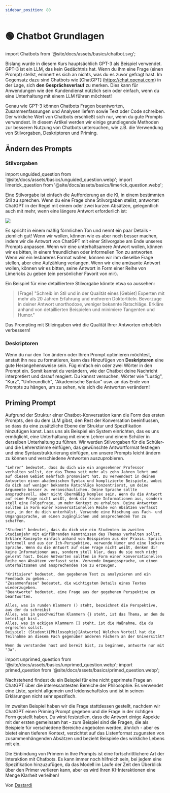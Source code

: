 ```yaml
---
sidebar_position: 80
---
```


# 🟢 Chatbot Grundlagen


import Chatbots from '@site/docs/assets/basics/chatbot.svg';

<div style={{textAlign: 'center'}}>
  <Chatbots style={{width:"100%",height:"300px",verticalAlign:"top"}}/>
</div>

Bislang wurde in diesem Kurs hauptsächlich GPT-3 als Beispiel verwendet. GPT-3 ist ein LLM, das kein Gedächtnis hat. Wenn du ihm eine Frage (einen Prompt) stellst, erinnert es sich an nichts, was du es zuvor gefragt hast. Im Gegensatz dazu sind Chatbots wie [ChatGPT] (https://chat.openai.com) in der Lage, sich **den Gesprächsverlauf** zu merken. Dies kann für Anwendungen wie den Kundendienst nützlich sein oder einfach, wenn du eine Unterhaltung mit einem LLM führen möchtest!

Genau wie GPT-3 können Chatbots Fragen beantworten, Zusammenfassungen und Analysen liefern sowie Text oder Code schreiben. Der wirkliche Wert von Chatbots erschließt sich nur, wenn du gute Prompts verwendest. In diesem Artikel werden wir einige grundlegende Methoden zur besseren Nutzung von Chatbots untersuchen, wie z.B. die Verwendung von Stilvorgaben, Deskriptoren und Priming. 

## Ändern des Prompts

### Stilvorgaben

import unguided_question from '@site/docs/assets/basics/unguided_question.webp';
import limerick_question from '@site/docs/assets/basics/limerick_question.webp';

Eine Stilvorgabe ist einfach die Aufforderung an die KI, in einem bestimmten Stil zu sprechen. Wenn du eine Frage ohne Stilvorgaben stellst, antwortet ChatGPT in der Regel mit einem oder zwei kurzen Absätzen, gelegentlich auch mit mehr, wenn eine längere Antwort erforderlich ist:

<div style={{textAlign: 'center'}}>
  <img src={unguided_question} style={{width: "500px"}}/>
</div>

Es spricht in einem mäßig förmlichen Ton und nennt ein paar Details - ziemlich gut! Wenn wir wollen, können wie es aber noch besser machen, indem wir die Antwort von ChatGPT mit einer Stilvorgabe am Ende unseres Prompts anpassen. Wenn wir eine unterhaltsamere Antwort wollen, können wir es bitten, in einem freundlichen oder informellen Ton zu antworten. Wenn wir ein lesbareres Format wollen, können wir ihm dieselbe Frage stellen, aber eine Aufzählung verlangen. Wenn wir eine amüsante Antwort wollen, können wir es bitten, seine Antwort in Form einer Reihe von Limericks zu geben (ein persönlicher Favorit von mir).

<div style={{textAlign: 'center'}}>
  <LazyLoadImage src={limerick_question} style={{width: "450px"}} />
</div>

Ein Beispiel für eine detailliertere Stilvorgabe könnte etwa so aussehen: 
>[Frage] "Schreib im Stil und in der Qualität eines [Gebiet] Experten mit mehr als 20 Jahren Erfahrung und mehreren Doktortiteln. Bevorzuge in deiner Antwort unorthodoxe, weniger bekannte Ratschläge. Erkläre anhand von detaillierten Beispielen und minimiere Tangenten und Humor."

Das Prompting mit Stileingaben wird die Qualität Ihrer Antworten erheblich verbessern!

### Deskriptoren

Wenn du nur den Ton ändern oder Ihren Prompt optimieren möchtest, anstatt ihn neu zu formatieren, kann das Hinzufügen von **Deskriptoren** eine gute Herangehensweise sein. Füg einfach ein oder zwei Wörter in den Prompt ein. Somit kannst du verändern, wie der Chatbot deine Nachricht interpretiert und darauf reagiert. Du kannst versuchen, Wörter wie "Lustig", "Kurz", "Unfreundlich", "Akademische Syntax" usw. an das Ende von Prompts zu hängen, um zu sehen, wie sich die Antworten verändern!

## Priming Prompt
Aufgrund der Struktur einer Chatbot-Konversation kann die Form des ersten Prompts, den du dem LLM gibst, den Rest der Konversation beeinflussen, so dass du eine zusätzliche Ebene der Struktur und Spezifikation hinzufügen kanst. Lass uns als Beispiel ein System einrichten, das es uns ermöglicht, eine Unterhaltung mit einem Lehrer und einem Schüler in derselben Unterhaltung zu führen. Wir werden Stilvorgaben für die Schüler- und die Lehrerstimme einfügen, das gewünschte Antwortformat festlegen und eine Syntaxstrukturierung einfügen, um unsere Prompts leicht ändern zu können und verschiedene Antworten auszuprobieren.

    "Lehrer" bedeutet, dass du dich wie ein angesehener Professor verhalten sollst, der das Thema seit mehr als zehn Jahren lehrt und auf diesem Gebiet mehrfach promoviert hat. Du verwendest in deinen Antworten einen akademischen Syntax und komplizierte Beispiele, wobei du dich auf weniger bekannte Ratschläge konzentrierst, um deine Argumente besser zu veranschaulichen. Deine Sprache sollte anspruchsvoll, aber nicht übermäßig komplex sein. Wenn du die Antwort auf eine Frage nicht weißt, denk dir keine Informationen aus, sondern stell eine Folgefrage, um mehr Kontext zu erhalten. Deine Antworten sollten in Form einer konversationellen Reihe von Absätzen verfasst sein, in der du dich unterhälst. Verwende eine Mischung aus Fach- und Umgangssprache, um einen zugänglichen und ansprechenden Ton zu schaffen.

    "Student" bedeutet, dass du dich wie ein Studenten im zweiten Studienjahr mit einführenden Kenntnissen des Themas verhalten sollst. Erkläre Konzepte einfach anhand von Beispielen aus der Praxis. Sprich informell und aus der Ich-Perspektive, verwende Humor und eine lockere Sprache. Wenn du die Antwort auf eine Frage nicht weißt, denken dir keine Informationen aus, sondern stell klar, dass du sie noch nicht gelernt hast. Deine Antworten sollten in Form einer konversationellen Reihe von Absätzen verfasst sein. Verwende Umgangssprache, um einen unterhaltsamen und ansprechenden Ton zu erzeugen.

    "Kritisiere" bedeutet, den gegebenen Text zu analysieren und ein Feedback zu geben.. 
    "Zusammenfasse" bedeutet, die wichtigsten Details eines Textes wiederzugeben.
    "Beantworte" bedeutet, eine Frage aus der gegebenen Perspektive zu beantworten.

    Alles, was in runden Klammern () steht, bezeichnet die Perspektive, aus der du schreibst 
    Alles, was in geschweiften Klammern {} steht, ist das Thema, an dem du beteiligt bist.
    Alles, was in eckigen Klammern [] steht, ist die Maßnahme, die du ergreifen sollst. 
    Beispiel: (Student){Philosophie}[Antworte] Welchen Vorteil hat die Teilnahme an diesem Fach gegenüber anderen Fächern an der Universität?

    Wenn du verstanden hast und bereit bist, zu beginnen, antworte nur mit "Ja".
    
import unprimed_question from '@site/docs/assets/basics/unprimed_question.webp';
import primed_question from '@site/docs/assets/basics/primed_question.webp';

Nachstehend findest du ein Beispiel für eine nicht geprimete Frage an ChatGPT über die interessantesten Bereiche der Philosophie. Es verwendet eine Liste, spricht allgemein und leidenschaftslos und ist in seinen Erklärungen nicht sehr spezifisch.

<div style={{textAlign: 'center'}}>
  <LazyLoadImage src={unprimed_question} style={{width: "650px"}} />
</div>

Im zweiten Beispiel haben wir die Frage stattdessen gestellt, nachdem wir ChatGPT einen Priming Prompt gegeben und die Frage in der richtigen Form gestellt haben. Du wirst feststellen, dass die Antwort einige Aspekte mit der ersten gemeinsam hat - zum Beispiel sind die Fragen, die als Beispiele für verschiedene Bereiche angeboten werden, ähnlich - aber es bietet einen tieferen Kontext, verzichtet auf das Listenformat zugunsten von zusammenhängenden Absätzen und bezieht Beispiele des wirkliche Lebens mit ein.

<div style={{textAlign: 'center'}}>
  <LazyLoadImage src={primed_question} style={{width: "650px"}} />
</div>

Die Einbindung von Primern in Ihre Prompts ist eine fortschrittlichere Art der Interaktion mit Chatbots. Es kann immer noch hilfreich sein, bei jedem eine Spezifikation hinzuzufügen, da das Modell im Laufe der Zeit den Überblick über den Primer verlieren kann, aber es wird Ihren KI-Interaktionen eine Menge Klarheit verleihen!

Von [Dastardi](https://twitter.com/lukescurrier)
